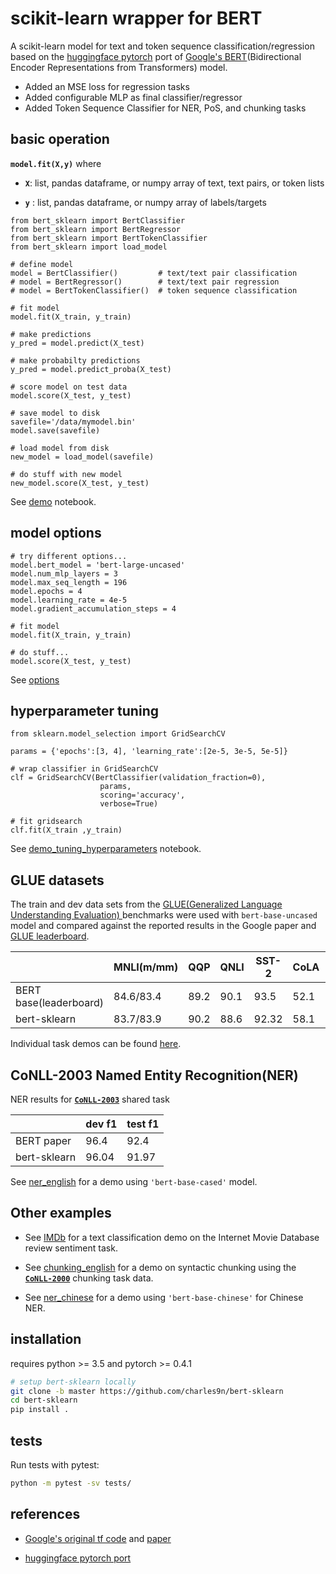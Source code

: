 # scikit-learn wrapper for BERT

A scikit-learn model for text and token sequence classification/regression based on the [huggingface pytorch](https://github.com/huggingface/pytorch-pretrained-BERT) port of [Google's BERT](https://github.com/google-research/bert)(Bidirectional Encoder Representations from Transformers) model.

* Added an MSE loss for regression tasks
* Added configurable MLP as final classifier/regressor
* Added Token Sequence Classifier for NER, PoS, and chunking tasks

## basic operation

**`model.fit(X,y)`** where

* **`X`**: list, pandas dataframe, or numpy array of text, text pairs, or token lists

* **`y`** : list, pandas dataframe, or numpy array of labels/targets

```python3
from bert_sklearn import BertClassifier
from bert_sklearn import BertRegressor
from bert_sklearn import BertTokenClassifier
from bert_sklearn import load_model

# define model
model = BertClassifier()         # text/text pair classification
# model = BertRegressor()        # text/text pair regression
# model = BertTokenClassifier()  # token sequence classification
 
# fit model
model.fit(X_train, y_train)

# make predictions
y_pred = model.predict(X_test)

# make probabilty predictions
y_pred = model.predict_proba(X_test)

# score model on test data
model.score(X_test, y_test)

# save model to disk
savefile='/data/mymodel.bin'
model.save(savefile)

# load model from disk
new_model = load_model(savefile)

# do stuff with new model
new_model.score(X_test, y_test)
```
See [demo](https://github.com/charles9n/bert-sklearn/blob/master/demo.ipynb) notebook.

## model options

```python3
# try different options...
model.bert_model = 'bert-large-uncased'
model.num_mlp_layers = 3
model.max_seq_length = 196
model.epochs = 4
model.learning_rate = 4e-5
model.gradient_accumulation_steps = 4

# fit model
model.fit(X_train, y_train)

# do stuff...
model.score(X_test, y_test)
```
See [options](https://github.com/charles9n/bert-sklearn/blob/master/Options.md)


## hyperparameter tuning

```python3
from sklearn.model_selection import GridSearchCV

params = {'epochs':[3, 4], 'learning_rate':[2e-5, 3e-5, 5e-5]}

# wrap classifier in GridSearchCV
clf = GridSearchCV(BertClassifier(validation_fraction=0), 
                    params,
                    scoring='accuracy',
                    verbose=True)

# fit gridsearch 
clf.fit(X_train ,y_train)
```
See [demo_tuning_hyperparameters](https://github.com/charles9n/bert-sklearn/blob/master/demo_tuning_hyperparams.ipynb) notebook.

## GLUE datasets
The train and dev data sets from the [GLUE(Generalized Language Understanding Evaluation) ](https://github.com/nyu-mll/GLUE-baselines) benchmarks were used with `bert-base-uncased` model and compared against the reported results in the Google paper and [GLUE leaderboard](https://gluebenchmark.com/leaderboard).

|    | MNLI(m/mm)| QQP   | QNLI | SST-2| CoLA | STS-B | MRPC | RTE |
| - | - | - | - | - |- | - | - | - |
|BERT base(leaderboard) |84.6/83.4  | 89.2 | 90.1 | 93.5 | 52.1 | 87.1  | 84.8 | 66.4 | 
| bert-sklearn  |83.7/83.9| 90.2 |88.6 |92.32 |58.1| 89.7 |86.8 | 64.6 |

Individual task demos can be found [here](https://github.com/charles9n/bert-sklearn/tree/master/glue_examples).

## CoNLL-2003 Named Entity Recognition(NER)

NER results for [**`CoNLL-2003`**](https://www.clips.uantwerpen.be/conll2003/ner/)  shared task

|    | dev f1 | test f1   |
| - | - | - |
| BERT paper| 96.4 | 92.4|
| bert-sklearn | 96.04 | 91.97|

See [ner_english](https://github.com/charles9n/bert-sklearn/blob/master/other_examples/ner_english.ipynb) for a demo using `'bert-base-cased'` model.

## Other examples

* See [IMDb](https://github.com/charles9n/bert-sklearn-tmp/blob/master/other_examples/IMDb.ipynb) for a text classification demo on the Internet Movie Database review sentiment task.

* See [chunking_english](https://github.com/charles9n/bert-sklearn/blob/master/other_examples/chunker_english.ipynb) for a demo on syntactic chunking using the [**`CoNLL-2000`**](https://www.clips.uantwerpen.be/conll2003/ner/) chunking task data.

* See [ner_chinese](https://github.com/charles9n/bert-sklearn/blob/master/other_examples/ner_chinese.ipynb) for a demo using `'bert-base-chinese'` for Chinese NER.

## installation

requires python >= 3.5 and pytorch >= 0.4.1

```bash
# setup bert-sklearn locally
git clone -b master https://github.com/charles9n/bert-sklearn
cd bert-sklearn
pip install .
```

## tests

Run tests with pytest:
```bash
python -m pytest -sv tests/
```
## references

* [Google's original tf code](https://github.com/google-research/bert)  and [paper](https://arxiv.org/abs/1810.04805)

* [huggingface pytorch port](https://github.com/huggingface/pytorch-pretrained-BERT)

